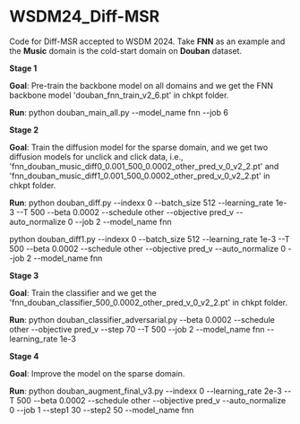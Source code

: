 # WSDM24_Diff-MSR
Code for Diff-MSR accepted to WSDM 2024. Take **FNN** as an example and the **Music** domain is the cold-start domain on **Douban** dataset.

**Stage 1**

**Goal**: Pre-train the backbone model on all domains and we get the FNN backbone model 'douban_fnn_train_v2_6.pt' in chkpt folder.

**Run**: python douban_main_all.py --model_name fnn --job 6

**Stage 2**

**Goal**: Train the diffusion model for the sparse domain, and we get two diffusion models for unclick and click data, i.e., 'fnn_douban_music_diff0_0.001_500_0.0002_other_pred_v_0_v2_2.pt' and 'fnn_douban_music_diff1_0.001_500_0.0002_other_pred_v_0_v2_2.pt' in chkpt folder.

**Run**: python douban_diff.py --indexx 0 --batch_size 512 --learning_rate 1e-3 --T 500 --beta 0.0002 --schedule other --objective pred_v --auto_normalize 0 --job 2 --model_name fnn

python douban_diff1.py --indexx 0 --batch_size 512 --learning_rate 1e-3 --T 500 --beta 0.0002 --schedule other --objective pred_v --auto_normalize 0 --job 2 --model_name fnn

**Stage 3**

**Goal**: Train the classifier and we get the 'fnn_douban_classifier_500_0.0002_other_pred_v_0_v2_2.pt' in chkpt folder.

**Run**: python douban_classifier_adversarial.py --beta 0.0002 --schedule other --objective pred_v --step 70 --T 500 --job 2 --model_name fnn --learning_rate 1e-3

**Stage 4**

**Goal**: Improve the model on the sparse domain. 

**Run**: python douban_augment_final_v3.py --indexx 0 --learning_rate 2e-3 --T 500 --beta 0.0002 --schedule other --objective pred_v --auto_normalize 0 --job 1 --step1 30 --step2 50 --model_name fnn
